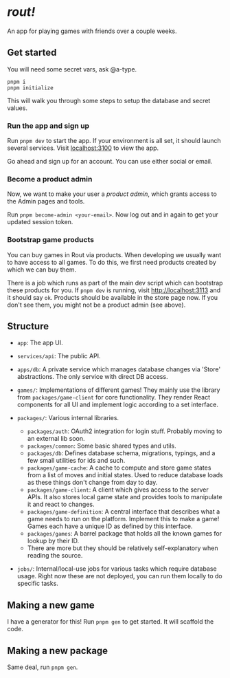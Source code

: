 # _rout!_

An app for playing games with friends over a couple weeks.

## Get started

You will need some secret vars, ask @a-type.

```
pnpm i
pnpm initialize
```

This will walk you through some steps to setup the database and secret values.

### Run the app and sign up

Run `pnpm dev` to start the app. If your environment is all set, it should launch several services. Visit [localhost:3100](http://localhost:3100) to view the app.

Go ahead and sign up for an account. You can use either social or email.

### Become a product admin

Now, we want to make your user a _product admin_, which grants access to the Admin pages and tools.

Run `pnpm become-admin <your-email>`. Now log out and in again to get your updated session token.

### Bootstrap game products

You can buy games in Rout via products. When developing we usually want to have access to all games. To do this, we first need products created by which we can buy them.

There is a job which runs as part of the main dev script which can bootstrap these products for you. If `pnpm dev` is running, visit [http://localhost:3113](http://localhost:3113) and it should say `ok`. Products should be available in the store page now. If you don't see them, you might not be a product admin (see above).

## Structure

- `app`: The app UI.

- `services/api`: The public API.
- `apps/db`: A private service which manages database changes via 'Store' abstractions. The only service with direct DB access.

- `games/`: Implementations of different games! They mainly use the library from `packages/game-client` for core functionality. They render React components for all UI and implement logic according to a set interface.

- `packages/`: Various internal libraries.

  - `packages/auth`: OAuth2 integration for login stuff. Probably moving to an external lib soon.
  - `packages/common`: Some basic shared types and utils.
  - `packages/db`: Defines database schema, migrations, typings, and a few small utilities for ids and such.
  - `packages/game-cache`: A cache to compute and store game states from a list of moves and initial states. Used to reduce database loads as these things don't change from day to day.
  - `packages/game-client`: A client which gives access to the server APIs. It also stores local game state and provides tools to manipulate it and react to changes.
  - `packages/game-definition`: A central interface that describes what a game needs to run on the platform. Implement this to make a game! Games each have a unique ID as defined by this interface.
  - `packages/games`: A barrel package that holds all the known games for lookup by their ID.
  - There are more but they should be relatively self-explanatory when reading the source.

- `jobs/`: Internal/local-use jobs for various tasks which require database usage. Right now these are not deployed, you can run them locally to do specific tasks.

## Making a new game

I have a generator for this! Run `pnpm gen` to get started. It will scaffold the code.

## Making a new package

Same deal, run `pnpm gen`.
